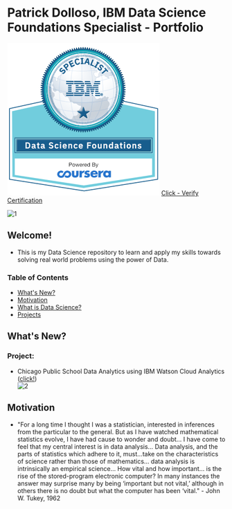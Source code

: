 # Patrick Dolloso, IBM Data Science Foundations Specialist - Portfolio
![](./img/1.png)
[Click - Verify Certification](https://www.youracclaim.com/badges/ae5e2bc5-e3f7-46b8-9683-26cf6d14f331/public_url)

![1](https://patrickdolloso.files.wordpress.com/2018/11/safety-score-heat-map-on-attendance-vs-graduation-rate-in-chicago-public-schools-2011-2012.png)
## Welcome!
* This is my Data Science repository to learn and apply my skills towards solving real world problems using the power of Data.
### Table of Contents
* [What's New?](#What's%New?)
* [Motivation](#motivation)
* [What is Data Science?](https://www.forbes.com/sites/gilpress/2013/05/28/a-very-short-history-of-data-science/#7feb74c355cf)
* [Projects](./projects/readme.md)

## What's New?
### Project:
* Chicago Public School Data Analytics using IBM Watson Cloud Analytics ([click!](http://nbviewer.jupyter.org/gist/patrickdolloso/eca2a273444dc2c083b0e5add952101c#Chicago-Public-School-Data-Analytics-using-IBM-Watson-Cloud-Analytics))  
![2](https://patrickdolloso.files.wordpress.com/2018/11/safety-score-heat-map-on-chicago-public-schools-2011-2012.png)

## Motivation
* "For a long time I thought I was a statistician, interested in inferences from the particular to the general. But as I have watched mathematical statistics evolve, I have had cause to wonder and doubt… I have come to feel that my central interest is in data analysis… Data analysis, and the parts of statistics which adhere to it, must…take on the characteristics of science rather than those of mathematics… data analysis is intrinsically an empirical science… How vital and how important… is the rise of the stored-program electronic computer? In many instances the answer may surprise many by being ‘important but not vital,’ although in others there is no doubt but what the computer has been ‘vital." - John W. Tukey, 1962